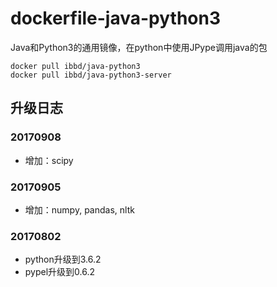 # dockerfile-java-python3
Java和Python3的通用镜像，在python中使用JPype调用java的包

```
docker pull ibbd/java-python3
docker pull ibbd/java-python3-server
```

## 升级日志
### 20170908

- 增加：scipy

### 20170905

- 增加：numpy, pandas, nltk

### 20170802

- python升级到3.6.2
- pypel升级到0.6.2


